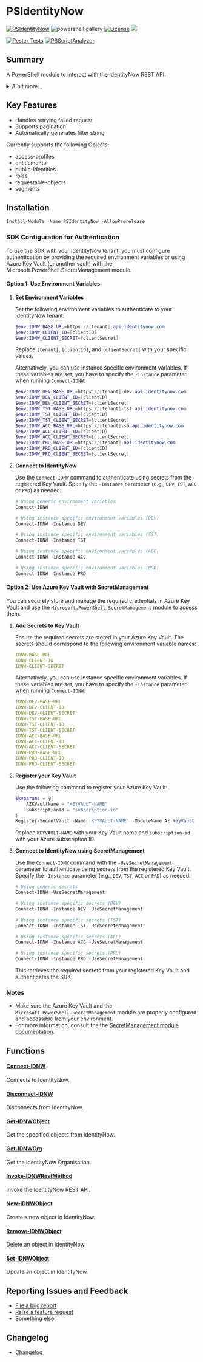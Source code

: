 # PSIdentityNow
[![PSIdentityNow](https://img.shields.io/powershellgallery/v/PSIdentityNow.svg?style=flat-square&label=Powershell%20Gallery)](https://www.powershellgallery.com/packages/PSIdentityNow/)
![powershell gallery](https://img.shields.io/powershellgallery/dt/PSIdentityNow)
[![License](https://img.shields.io/badge/license-GPL&ndash;3.0-blue.svg)](/LICENSE) 
<img src="https://img.shields.io/badge/supports ps-core-blue.svg"></img>

[![Pester Tests](https://github.com/EUCTechTopics/PSIdentityNow/actions/workflows/run-pester.yml/badge.svg?branch=next)](https://github.com/EUCTechTopics/PSIdentityNow/actions/workflows/run-pester.yml)
[![PSScriptAnalyzer](https://github.com/EUCTechTopics/PSIdentityNow/actions/workflows/run-psscriptanalyzer.yml/badge.svg)](https://github.com/EUCTechTopics/PSIdentityNow/actions/workflows/run-psscriptanalyzer.yml)

## Summary
A PowerShell module to interact with the IdentityNow REST API.

<details>
<summary>A bit more...</summary>
I’m excited to share my first publicly released PowerShell module!<br>
I decided to create this because the official SailPoint PowerShell module didn’t quite meet my needs when it came to error handling and ease of use.<br>
My goal was to keep things as simple and modular as possible.<br>
If you run into any bugs or have feedback, please let me know by raising an issue—I’d love to hear from you!<br>
</details>

## Key Features

- Handles retrying failed request
- Supports pagination
- Automatically generates filter string

Currently supports the following Objects:
 - access-profiles
 - entitlements
 - public-identities
 - roles
 - requestable-objects
 - segments

## Installation
```powershell
Install-Module -Name PSIdentityNow -AllowPrerelease
```

### SDK Configuration for Authentication

To use the SDK with your IdentityNow tenant, you must configure authentication by providing the required environment variables or using Azure Key Vault (or another vault) with the Microsoft.PowerShell.SecretManagement module.

#### Option 1: Use Environment Variables

1. **Set Environment Variables**

   Set the following environment variables to authenticate to your IdentityNow tenant:

   ``` powershell
   $env:IDNW_BASE_URL=https://[tenant].api.identitynow.com
   $env:IDNW_CLIENT_ID=[clientID]
   $env:IDNW_CLIENT_SECRET=[clientSecret]
   ```

   Replace `[tenant]`, `[clientID]`, and `[clientSecret]` with your specific values.

   Alternatively, you can use instance specific environment variables. If these variables are set, you have to specify the `-Instance` parameter when running `Connect-IDNW`:

   ```powershell
   $env:IDNW_DEV_BASE_URL=https://[tenant]-dev.api.identitynow.com
   $env:IDNW_DEV_CLIENT_ID=[clientID]
   $env:IDNW_DEV_CLIENT_SECRET=[clientSecret]
   $env:IDNW_TST_BASE_URL=https://[tenant]-tst.api.identitynow.com
   $env:IDNW_TST_CLIENT_ID=[clientID]
   $env:IDNW_TST_CLIENT_SECRET=[clientSecret]
   $env:IDNW_ACC_BASE_URL=https://[tenant]-sb.api.identitynow.com
   $env:IDNW_ACC_CLIENT_ID=[clientID]
   $env:IDNW_ACC_CLIENT_SECRET=[clientSecret]
   $env:IDNW_PRD_BASE_URL=https://[tenant].api.identitynow.com
   $env:IDNW_PRD_CLIENT_ID=[clientID]
   $env:IDNW_PRD_CLIENT_SECRET=[clientSecret]
   ```

2. **Connect to IdentityNow**

   Use the `Connect-IDNW` command to authenticate using secrets from the registered Key Vault. Specify the `-Instance` parameter (e.g., `DEV`, `TST`, `ACC` or `PRD`) as needed:


   ```powershell
   # Using generic environment variables
   Connect-IDNW

   # Using instance specific environment variables (DEV)
   Connect-IDNW -Instance DEV

   # Using instance specific environment variables (TST)
   Connect-IDNW -Instance TST

   # Using instance specific environment variables (ACC)
   Connect-IDNW -Instance ACC

   # Using instance specific environment variables (PRD)
   Connect-IDNW -Instance PRD
   ```

#### Option 2: Use Azure Key Vault with SecretManagement
You can securely store and manage the required credentials in Azure Key Vault and use the `Microsoft.PowerShell.SecretManagement` module to access them.

1. **Add Secrets to Key Vault**

   Ensure the required secrets are stored in your Azure Key Vault. The secrets should correspond to the following environment variable names:

   ``` yaml
   IDNW-BASE-URL
   IDNW-CLIENT-ID
   IDNW-CLIENT-SECRET
   ```

   Alternatively, you can use instance specific environment variables. If these variables are set, you have to specify the `-Instance` parameter when running `Connect-IDNW`:

   ``` yaml
   IDNW-DEV-BASE-URL
   IDNW-DEV-CLIENT-ID
   IDNW-DEV-CLIENT-SECRET
   IDNW-TST-BASE-URL
   IDNW-TST-CLIENT-ID
   IDNW-TST-CLIENT-SECRET
   IDNW-ACC-BASE-URL
   IDNW-ACC-CLIENT-ID
   IDNW-ACC-CLIENT-SECRET
   IDNW-PRD-BASE-URL
   IDNW-PRD-CLIENT-ID
   IDNW-PRD-CLIENT-SECRET
   ```

2. **Register your Key Vault**

   Use the following command to register your Azure Key Vault:

   ```powershell
   $kvparams = @{
       AZKVaultName = "KEYVAULT-NAME"
       SubscriptionId = "subscription-id"
   }
   Register-SecretVault -Name 'KEYVAULT-NAME' -ModuleName Az.KeyVault -VaultParameters $kvparams
   ```

   Replace `KEYVAULT-NAME` with your Key Vault name and `subscription-id` with your Azure subscription ID.


3. **Connect to IdentityNow using SecretManagement**

   Use the `Connect-IDNW` command with the `-UseSecretManagement` parameter to authenticate using secrets from the registered Key Vault. Specify the `-Instance` parameter (e.g., `DEV`, `TST`, `ACC` or `PRD`) as needed:


   ```powershell
   # Using generic secrets
   Connect-IDNW -UseSecretManagement

   # Using instance specific secrets (DEV)
   Connect-IDNW -Instance DEV -UseSecretManagement

   # Using instance specific secrets (TST)
   Connect-IDNW -Instance TST -UseSecretManagement

   # Using instance specific secrets (ACC)
   Connect-IDNW -Instance ACC -UseSecretManagement

   # Using instance specific secrets (PRD)
   Connect-IDNW -Instance PRD -UseSecretManagement
   ```

   This retrieves the required secrets from your registered Key Vault and authenticates the SDK.

### Notes
- Make sure the Azure Key Vault and the `Microsoft.PowerShell.SecretManagement` module are properly configured and accessible from your environment.
- For more information, consult the the [SecretManagement module documentation](https://learn.microsoft.com/powershell/module/microsoft.powershell.secretmanagement/).


## Functions
#### [Connect-IDNW](/Documentation/Connect-IDNW.md)
Connects to IdentityNow.
#### [Disconnect-IDNW](/Documentation/Disconnect-IDNW.md)
Disconnects from IdentityNow.
#### [Get-IDNWObject](/Documentation/Get-IDNWObject.md)
Get the specified objects from IdentityNow.
#### [Get-IDNWOrg](/Documentation/Get-IDNWOrg.md)
Get the IdentityNow Organisation.
#### [Invoke-IDNWRestMethod](/Documentation/Invoke-IDNWRestMethod.md)
Invoke the IdentityNow REST API.
#### [New-IDNWObject](/Documentation/New-IDNWObject.md)
Create a new object in IdentityNow.
#### [Remove-IDNWObject](/Documentation/Remove-IDNWObject.md)
Delete an object in IdentityNow.
#### [Set-IDNWObject](/Documentation/Set-IDNWObject.md)
Update an object in IdentityNow.

## Reporting Issues and Feedback
- [File a bug report](https://github.com/EUCTechTopics/PSIdentityNow/issues/new?assignees=&labels=bug)
- [Raise a feature request](https://github.com/EUCTechTopics/PSIdentityNow/issues/new?assignees=&labels=enhancement)
- [Something else](https://github.com/EUCTechTopics/PSIdentityNow/issues/new/choose)

## Changelog
- [Changelog](/CHANGELOG.md)